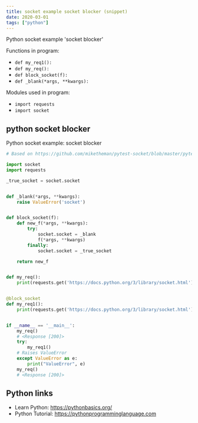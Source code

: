 ```yaml
---
title: socket example socket blocker (snippet)
date: 2020-03-01
tags: ["python"]
---
```

Python socket example 'socket blocker'

Functions in program: 
* `def my_req1():`
* `def my_req():`
* `def block_socket(f):`
* `def _blank(*args, **kwargs):`

Modules used in program: 
* `import requests`
* `import socket`

## python socket blocker

Python socket example: socket blocker

```python
# Based on https://github.com/miketheman/pytest-socket/blob/master/pytest_socket.py

import socket
import requests

_true_socket = socket.socket


def _blank(*args, **kwargs):
    raise ValueError('socket')


def block_socket(f):
    def new_f(*args, **kwargs):
        try:
            socket.socket = _blank
            f(*args, **kwargs)
        finally:
            socket.socket = _true_socket

    return new_f


def my_req():
    print(requests.get('https://docs.python.org/3/library/socket.html'))


@block_socket
def my_req1():
    print(requests.get('https://docs.python.org/3/library/socket.html'))


if __name__ == '__main__':
    my_req()
    # <Response [200]>
    try:
        my_req1()
    # Raises ValueError
    except ValueError as e:
        print("ValueError", e)
    my_req()
    # <Response [200]>


```

## Python links

- Learn Python: https://pythonbasics.org/
- Python Tutorial: https://pythonprogramminglanguage.com
